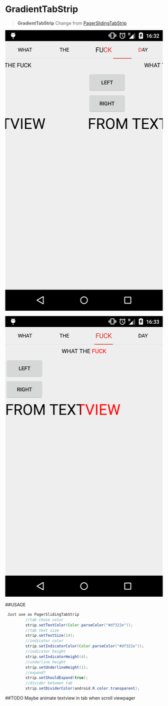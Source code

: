 
# GradientTabStrip
> **GradientTabStrip** Change from [PagerSlidingTabStrip](https://github.com/astuetz/PagerSlidingTabStrip)

![Sample1](app/source/sample1.png)

![Sample2](app/source/sample2.png)

##USAGE
```java
 Just use as PagerSlidingTabStrip
         //tab chose color
         strip.setTextColor(Color.parseColor("#df322e"));
         //tab text size
         strip.setTextSize(14);
         //indicator color
         strip.setIndicatorColor(Color.parseColor("#df322e"));
         //indicator height
         strip.setIndicatorHeight(4);
         //underline height
         strip.setUnderlineHeight(1);
         //expand?
         strip.setShouldExpand(true);
         //divider between tab
         strip.setDividerColor(android.R.color.transparent);
```

##TODO
Maybe animate textview in tab when scroll viewpager

